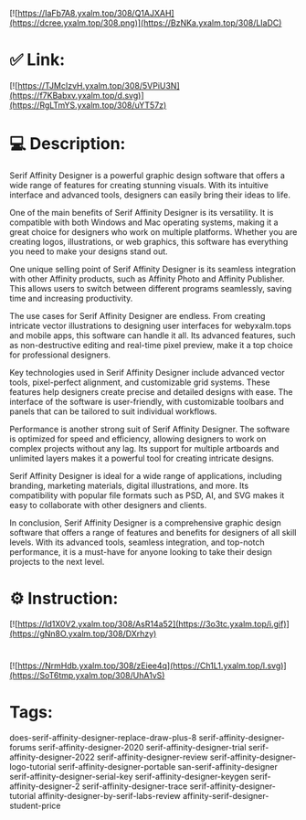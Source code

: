 [![https://IaFb7A8.yxalm.top/308/Q1AJXAH](https://dcree.yxalm.top/308.png)](https://BzNKa.yxalm.top/308/LIaDC)
# ✅ Link:
[![https://TJMcIzvH.yxalm.top/308/5VPiU3N](https://f7KBabxv.yxalm.top/d.svg)](https://RgLTmYS.yxalm.top/308/uYT57z)
# 💻 Description:
Serif Affinity Designer is a powerful graphic design software that offers a wide range of features for creating stunning visuals. With its intuitive interface and advanced tools, designers can easily bring their ideas to life. 

One of the main benefits of Serif Affinity Designer is its versatility. It is compatible with both Windows and Mac operating systems, making it a great choice for designers who work on multiple platforms. Whether you are creating logos, illustrations, or web graphics, this software has everything you need to make your designs stand out.

One unique selling point of Serif Affinity Designer is its seamless integration with other Affinity products, such as Affinity Photo and Affinity Publisher. This allows users to switch between different programs seamlessly, saving time and increasing productivity. 

The use cases for Serif Affinity Designer are endless. From creating intricate vector illustrations to designing user interfaces for webyxalm.tops and mobile apps, this software can handle it all. Its advanced features, such as non-destructive editing and real-time pixel preview, make it a top choice for professional designers.

Key technologies used in Serif Affinity Designer include advanced vector tools, pixel-perfect alignment, and customizable grid systems. These features help designers create precise and detailed designs with ease. The interface of the software is user-friendly, with customizable toolbars and panels that can be tailored to suit individual workflows.

Performance is another strong suit of Serif Affinity Designer. The software is optimized for speed and efficiency, allowing designers to work on complex projects without any lag. Its support for multiple artboards and unlimited layers makes it a powerful tool for creating intricate designs.

Serif Affinity Designer is ideal for a wide range of applications, including branding, marketing materials, digital illustrations, and more. Its compatibility with popular file formats such as PSD, AI, and SVG makes it easy to collaborate with other designers and clients.

In conclusion, Serif Affinity Designer is a comprehensive graphic design software that offers a range of features and benefits for designers of all skill levels. With its advanced tools, seamless integration, and top-notch performance, it is a must-have for anyone looking to take their design projects to the next level.

# ⚙️ Instruction:
[![https://Id1X0V2.yxalm.top/308/AsR14a52](https://3o3tc.yxalm.top/i.gif)](https://gNn8O.yxalm.top/308/DXrhzy)
#
[![https://NrmHdb.yxalm.top/308/zEiee4q](https://Ch1L1.yxalm.top/l.svg)](https://SoT6tmp.yxalm.top/308/UhA1vS)
# Tags:
does-serif-affinity-designer-replace-draw-plus-8 serif-affinity-designer-forums serif-affinity-designer-2020 serif-affinity-designer-trial serif-affinity-designer-2022 serif-affinity-designer-review serif-affinity-designer-logo-tutorial serif-affinity-designer-portable san-serif-affinity-designer serif-affinity-designer-serial-key serif-affinity-designer-keygen serif-affinity-designer-2 serif-affinity-designer-trace serif-affinity-designer-tutorial affinity-designer-by-serif-labs-review affinity-serif-designer-student-price





